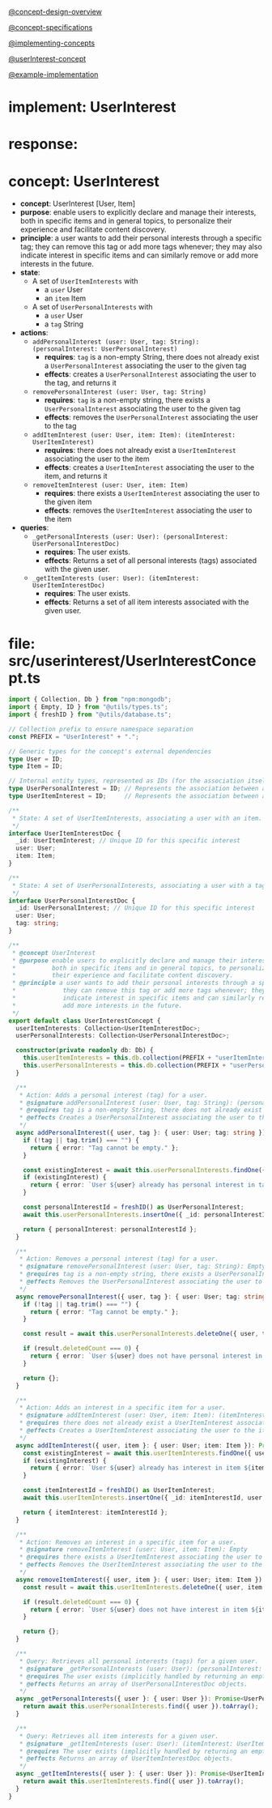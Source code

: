 [@concept-design-overview](../../background/concept-design-overview.md)

[@concept-specifications](../../background/concept-specifications.md)

[@implementing-concepts](../../background/implementing-concepts.md)

[@userInterest-concept](./UserInterest.md)

[@example-implementation](../LikertSurvey/implementation.md)

# implement: UserInterest
# response:

# concept: UserInterest

*   **concept**: UserInterest \[User, Item]
*   **purpose**: enable users to explicitly declare and manage their interests, both in specific items and in general topics, to personalize their experience and facilitate content discovery.
*   **principle**: a user wants to add their personal interests through a specific tag; they can remove this tag or add more tags whenever; they may also indicate interest in specific items and can similarly remove or add more interests in the future.
*   **state**:
    *   A set of `UserItemInterests` with
        *   a `user` User
        *   an `item` Item
    *   A set of `UserPersonalInterests` with
        *   a `user` User
        *   a `tag` String
*   **actions**:
    *   `addPersonalInterest (user: User, tag: String): (personalInterest: UserPersonalInterest)`
        *   **requires**: `tag` is a non-empty String, there does not already exist a `UserPersonalInterest` associating the user to the given tag
        *   **effects**: creates a `UserPersonalInterest` associating the user to the tag, and returns it
    *   `removePersonalInterest (user: User, tag: String)`
        *   **requires**: `tag` is a non-empty string, there exists a `UserPersonalInterest` associating the user to the given tag
        *   **effects**: removes the `UserPersonalInterest` associating the user to the tag
    *   `addItemInterest (user: User, item: Item): (itemInterest: UserItemInterest)`
        *   **requires**: there does not already exist a `UserItemInterest` associating the user to the item
        *   **effects**: creates a `UserItemInterest` associating the user to the item, and returns it
    *   `removeItemInterest (user: User, item: Item)`
        *   **requires**: there exists a `UserItemInterest` associating the user to the given item
        *   **effects**: removes the `UserItemInterest` associating the user to the item
*   **queries**:
    *   `_getPersonalInterests (user: User): (personalInterest: UserPersonalInterestDoc)`
        *   **requires**: The user exists.
        *   **effects**: Returns a set of all personal interests (tags) associated with the given user.
    *   `_getItemInterests (user: User): (itemInterest: UserItemInterestDoc)`
        *   **requires**: The user exists.
        *   **effects**: Returns a set of all item interests associated with the given user.

# file: src/userinterest/UserInterestConcept.ts

```typescript
import { Collection, Db } from "npm:mongodb";
import { Empty, ID } from "@utils/types.ts";
import { freshID } from "@utils/database.ts";

// Collection prefix to ensure namespace separation
const PREFIX = "UserInterest" + ".";

// Generic types for the concept's external dependencies
type User = ID;
type Item = ID;

// Internal entity types, represented as IDs (for the association itself)
type UserPersonalInterest = ID; // Represents the association between a user and a tag
type UserItemInterest = ID;     // Represents the association between a user and an item

/**
 * State: A set of UserItemInterests, associating a user with an item.
 */
interface UserItemInterestDoc {
  _id: UserItemInterest; // Unique ID for this specific interest
  user: User;
  item: Item;
}

/**
 * State: A set of UserPersonalInterests, associating a user with a tag string.
 */
interface UserPersonalInterestDoc {
  _id: UserPersonalInterest; // Unique ID for this specific interest
  user: User;
  tag: string;
}

/**
 * @concept UserInterest
 * @purpose enable users to explicitly declare and manage their interests,
 *          both in specific items and in general topics, to personalize
 *          their experience and facilitate content discovery.
 * @principle a user wants to add their personal interests through a specific tag;
 *             they can remove this tag or add more tags whenever; they may also
 *             indicate interest in specific items and can similarly remove or
 *             add more interests in the future.
 */
export default class UserInterestConcept {
  userItemInterests: Collection<UserItemInterestDoc>;
  userPersonalInterests: Collection<UserPersonalInterestDoc>;

  constructor(private readonly db: Db) {
    this.userItemInterests = this.db.collection(PREFIX + "userItemInterests");
    this.userPersonalInterests = this.db.collection(PREFIX + "userPersonalInterests");
  }

  /**
   * Action: Adds a personal interest (tag) for a user.
   * @signature addPersonalInterest (user: User, tag: String): (personalInterest: UserPersonalInterest)
   * @requires tag is a non-empty String, there does not already exist a UserPersonalInterest associating the user to the given tag.
   * @effects Creates a UserPersonalInterest associating the user to the tag, and returns its ID.
   */
  async addPersonalInterest({ user, tag }: { user: User; tag: string }): Promise<{ personalInterest: UserPersonalInterest } | { error: string }> {
    if (!tag || tag.trim() === "") {
      return { error: "Tag cannot be empty." };
    }

    const existingInterest = await this.userPersonalInterests.findOne({ user, tag });
    if (existingInterest) {
      return { error: `User ${user} already has personal interest in tag '${tag}'.` };
    }

    const personalInterestId = freshID() as UserPersonalInterest;
    await this.userPersonalInterests.insertOne({ _id: personalInterestId, user, tag });

    return { personalInterest: personalInterestId };
  }

  /**
   * Action: Removes a personal interest (tag) for a user.
   * @signature removePersonalInterest (user: User, tag: String): Empty
   * @requires tag is a non-empty string, there exists a UserPersonalInterest associating the user to the given tag.
   * @effects Removes the UserPersonalInterest associating the user to the tag.
   */
  async removePersonalInterest({ user, tag }: { user: User; tag: string }): Promise<Empty | { error: string }> {
    if (!tag || tag.trim() === "") {
      return { error: "Tag cannot be empty." };
    }

    const result = await this.userPersonalInterests.deleteOne({ user, tag });

    if (result.deletedCount === 0) {
      return { error: `User ${user} does not have personal interest in tag '${tag}'.` };
    }

    return {};
  }

  /**
   * Action: Adds an interest in a specific item for a user.
   * @signature addItemInterest (user: User, item: Item): (itemInterest: UserItemInterest)
   * @requires there does not already exist a UserItemInterest associating the user to the item.
   * @effects Creates a UserItemInterest associating the user to the item, and returns its ID.
   */
  async addItemInterest({ user, item }: { user: User; item: Item }): Promise<{ itemInterest: UserItemInterest } | { error: string }> {
    const existingInterest = await this.userItemInterests.findOne({ user, item });
    if (existingInterest) {
      return { error: `User ${user} already has interest in item ${item}.` };
    }

    const itemInterestId = freshID() as UserItemInterest;
    await this.userItemInterests.insertOne({ _id: itemInterestId, user, item });

    return { itemInterest: itemInterestId };
  }

  /**
   * Action: Removes an interest in a specific item for a user.
   * @signature removeItemInterest (user: User, item: Item): Empty
   * @requires there exists a UserItemInterest associating the user to the given item.
   * @effects Removes the UserItemInterest associating the user to the item.
   */
  async removeItemInterest({ user, item }: { user: User; item: Item }): Promise<Empty | { error: string }> {
    const result = await this.userItemInterests.deleteOne({ user, item });

    if (result.deletedCount === 0) {
      return { error: `User ${user} does not have interest in item ${item}.` };
    }

    return {};
  }

  /**
   * Query: Retrieves all personal interests (tags) for a given user.
   * @signature _getPersonalInterests (user: User): (personalInterest: UserPersonalInterestDoc)
   * @requires The user exists (implicitly handled by returning an empty array if no interests are found).
   * @effects Returns an array of UserPersonalInterestDoc objects.
   */
  async _getPersonalInterests({ user }: { user: User }): Promise<UserPersonalInterestDoc[]> {
    return await this.userPersonalInterests.find({ user }).toArray();
  }

  /**
   * Query: Retrieves all item interests for a given user.
   * @signature _getItemInterests (user: User): (itemInterest: UserItemInterestDoc)
   * @requires The user exists (implicitly handled by returning an empty array if no interests are found).
   * @effects Returns an array of UserItemInterestDoc objects.
   */
  async _getItemInterests({ user }: { user: User }): Promise<UserItemInterestDoc[]> {
    return await this.userItemInterests.find({ user }).toArray();
  }
}
```
